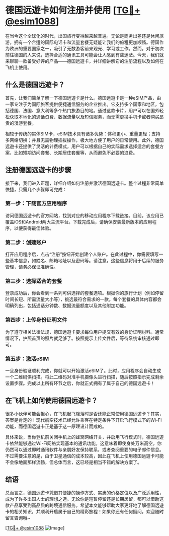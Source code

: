 # 德国远遊卡如何注册并使用 [[TG💪+ @esim1088](https://t.me/s/esim1088)]

在当今这个全球化的时代，出国旅行变得越来越普遍。无论是商务出差还是休闲旅游，拥有一个合适的国际电话卡和流量套餐无疑能让我们的旅程更加顺畅。德国作为欧洲的重要国家之一，吸引了无数游客前来观光、学习或工作。然而，对于初次前往德国的人来说，选择合适的通讯工具可能会让人感到有些迷茫。今天，我们就来聊聊一款备受好评的产品——德国远遊卡，并详细讲解它的注册流程以及如何在飞机上使用。

## 什么是德国远遊卡？

首先，让我们简单了解一下德国远遊卡是什么。德国远遊卡是一种eSIM产品，由一家专注于为国际旅客提供便捷通信服务的企业推出。它支持多个国家和地区，包括德国、法国、意大利等多个热门旅游目的地。通过这款卡片，用户可以在国外轻松获取本地化的通话资费、数据流量以及短信服务，而无需更换手机卡或者购买昂贵的漫游套餐。

相较于传统的实体SIM卡，eSIM技术具有诸多优势：体积更小、重量更轻；支持多网络切换；并且无需物理插拔操作，极大地方便了用户的日常使用。此外，德国远遊卡还提供了灵活的计费模式，用户可以根据自己的实际需求选择适合的套餐方案，比如短期访问套餐、长期居住套餐等，从而避免不必要的浪费。

## 注册德国远遊卡的步骤

接下来，我们进入正题，详细介绍如何注册并激活德国远遊卡。整个过程非常简单快捷，只需几个步骤即可完成：

### 第一步：下载官方应用程序

访问德国远遊卡的官方网站，找到对应的移动应用程序下载链接。目前，该应用已覆盖iOS和Android两大主流平台。下载完成后，请确保安装最新版本的应用程序，以便获得最佳体验。

### 第二步：创建账户

打开应用程序后，点击“注册”按钮开始创建个人账户。在此过程中，你需要填写一些基本信息，如姓名、邮箱地址以及密码等。请注意，这些信息将用于后续的服务管理，请务必保证准确性。

### 第三步：选择适合的套餐

登录成功后，你会看到一系列可供选择的套餐选项。根据你的旅行计划（例如停留时间长短、所需流量大小等），挑选最符合需求的一款。每个套餐的具体内容都会明确列出，包括通话分钟数、数据流量额度以及其他附加功能。

### 第四步：上传身份证明文件

为了遵守相关法律法规，德国远遊卡要求每位用户提交有效的身份证明材料。通常情况下，护照首页的照片就足够了。按照提示上传文件后，等待系统审核通过即可。

### 第五步：激活eSIM

一旦身份验证顺利完成，你就可以开始激活eSIM了。此时，应用程序会自动生成一个二维码供扫描。将此二维码对准手机摄像头进行扫描，随后按照指示完成剩余设置步骤。完成以上所有环节之后，你就正式拥有了属于自己的德国远遊卡！

## 在飞机上如何使用德国远遊卡？

很多小伙伴可能会担心，在飞机起飞降落时是否还能正常使用德国远遊卡？其实，答案是肯定的！现代航空技术已经允许乘客在特定条件下开启飞行模式下的Wi-Fi功能，而德国远遊卡正是基于这一原理设计而成的。

具体来说，当你登机前关闭手机上的蜂窝网络开关，并启用飞行模式时，德国远遊卡依然能够通过Wi-Fi网络实现基本的通讯功能。这意味着即使身处万米高空，你仍然可以通过即时通讯软件与亲朋好友保持联系，或者查阅重要的电子邮件信息。不过需要注意的是，由于卫星通信的成本较高，因此在飞机上使用德国远遊卡可能不会像地面那样流畅，但总体而言，这已经是相当不错的解决方案了。

## 结语

总而言之，德国远遊卡凭借其便捷的操作方式、实惠的价格定位以及广泛适用性，成为了许多出国人士的理想之选。无论你是短暂停留还是长期居留，都可以借助这款产品享受到高品质的跨境通信服务。希望本文能够帮助大家更好地了解德国远遊卡的相关知识，并顺利开启属于自己的精彩旅程！如果你还有任何疑问，欢迎随时留言咨询哦~

[[TG💪+ @esim1088](https://t.me/s/esim1088) ![Image](https://i.postimg.cc/4NQfJmqS/Snipaste-2025-05-13-00-14-12.png)]